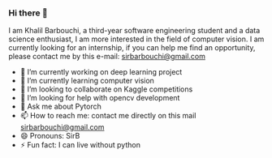 ### Hi there 👋

<!--
**sirBarbouchi/sirBarbouchi** is a ✨ _special_ ✨ repository because its `README.md` (this file) appears on your GitHub profile.
-->

I am Khalil Barbouchi, a third-year software engineering student and a data science enthusiast, I am more interested in the field of computer vision. I am currently looking for an internship, if you can help me find an opportunity, please contact me by this e-mail: sirbarbouchi@gmail.com


* 🔭 I’m currently working on deep learning project
* 🌱 I’m currently learning computer vision
* 👯 I’m looking to collaborate on Kaggle competitions
* 🤔 I’m looking for help with opencv development
* 💬 Ask me about Pytorch
* 📫 How to reach me: contact me directly on this mail sirbarbouchi@gmail.com
* 😄 Pronouns: SirB
* ⚡ Fun fact: I can live without python

